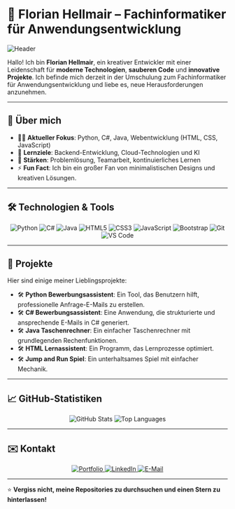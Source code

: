 # 🌟 Florian Hellmair – Fachinformatiker für Anwendungsentwicklung

![Header](https://hellmair-portfolio.de/img/Header.png)

Hallo! Ich bin **Florian Hellmair**, ein kreativer Entwickler mit einer Leidenschaft für **moderne Technologien**, **sauberen Code** und **innovative Projekte**. Ich befinde mich derzeit in der Umschulung zum Fachinformatiker für Anwendungsentwicklung und liebe es, neue Herausforderungen anzunehmen.

---

## 🚀 Über mich

- 🧑‍💻 **Aktueller Fokus**: Python, C#, Java, Webentwicklung (HTML, CSS, JavaScript)
- 🌱 **Lernziele**: Backend-Entwicklung, Cloud-Technologien und KI
- 🎯 **Stärken**: Problemlösung, Teamarbeit, kontinuierliches Lernen
- ⚡ **Fun Fact**: Ich bin ein großer Fan von minimalistischen Designs und kreativen Lösungen.

---

## 🛠️ Technologien & Tools

<div align="center">
  <img src="https://img.shields.io/badge/-Python-3776AB?logo=python&logoColor=white&style=for-the-badge" alt="Python" />
  <img src="https://img.shields.io/badge/-C%23-239120?logo=c-sharp&logoColor=white&style=for-the-badge" alt="C#" />
  <img src="https://img.shields.io/badge/-Java-007396?logo=java&logoColor=white&style=for-the-badge" alt="Java" />
  <img src="https://img.shields.io/badge/-HTML5-E34F26?logo=html5&logoColor=white&style=for-the-badge" alt="HTML5" />
  <img src="https://img.shields.io/badge/-CSS3-1572B6?logo=css3&logoColor=white&style=for-the-badge" alt="CSS3" />
  <img src="https://img.shields.io/badge/-JavaScript-F7DF1E?logo=javascript&logoColor=black&style=for-the-badge" alt="JavaScript" />
  <img src="https://img.shields.io/badge/-Bootstrap-7952B3?logo=bootstrap&logoColor=white&style=for-the-badge" alt="Bootstrap" />
  <img src="https://img.shields.io/badge/-Git-F05032?logo=git&logoColor=white&style=for-the-badge" alt="Git" />
  <img src="https://img.shields.io/badge/-VS%20Code-007ACC?logo=visual-studio-code&logoColor=white&style=for-the-badge" alt="VS Code" />
</div>

---

## 🌟 Projekte

Hier sind einige meiner Lieblingsprojekte:

- 🛠️ **Python Bewerbungsassistent**: Ein Tool, das Benutzern hilft, professionelle Anfrage-E-Mails zu erstellen.
- 🛠️ **C# Bewerbungsassistent**: Eine Anwendung, die strukturierte und ansprechende E-Mails in C# generiert.
- 🛠️ **Java Taschenrechner**: Ein einfacher Taschenrechner mit grundlegenden Rechenfunktionen.
- 🛠️ **HTML Lernassistent**: Ein Programm, das Lernprozesse optimiert.
- 🛠️ **Jump and Run Spiel**: Ein unterhaltsames Spiel mit einfacher Mechanik.

---

## 📈 GitHub-Statistiken

<div align="center">
  <img src="https://github-readme-stats.vercel.app/api?username=Flohell84&show_icons=true&theme=radical" alt="GitHub Stats" />
  <img src="https://github-readme-stats.vercel.app/api/top-langs/?username=Flohell84&layout=compact&theme=radical" alt="Top Languages" />
</div>

---

## ✉️ Kontakt

<div align="center">
  <a href="https://hellmair-portfolio.de" target="_blank">
    <img src="https://img.shields.io/badge/-Portfolio-00D1FF?style=for-the-badge&logo=internet-explorer&logoColor=white" alt="Portfolio" />
  </a>
  <a href="https://www.linkedin.com/in/florian-hellmair-737472324" target="_blank">
    <img src="https://img.shields.io/badge/-LinkedIn-0077B5?style=for-the-badge&logo=linkedin&logoColor=white" alt="LinkedIn" />
  </a>
  <a href="mailto:florian.hellmair@example.com">
    <img src="https://img.shields.io/badge/-E--Mail-D14836?style=for-the-badge&logo=gmail&logoColor=white" alt="E-Mail" />
  </a>
</div>

---

⭐️ **Vergiss nicht, meine Repositories zu durchsuchen und einen Stern zu hinterlassen!**
